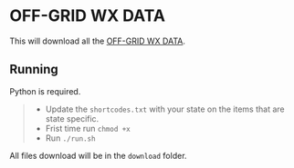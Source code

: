 # OFF-GRID WX DATA

This will download all the [OFF-GRID WX DATA](https://data.offgridwx.com/).

## Running

Python is required.

> - Update the `shortcodes.txt` with your state on the items that are state specific.
> - Frist time run `chmod +x`
> - Run `./run.sh`

All files download will be in the `download` folder.
